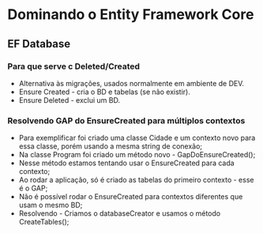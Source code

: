 # Dominando o Entity Framework Core

## EF Database

### Para que serve c Deleted/Created

- Alternativa às migrações, usados normalmente em ambiente de DEV.
- Ensure Created - cria o BD e tabelas (se não existir).
- Ensure Deleted - exclui um BD.

### Resolvendo GAP do EnsureCreated para múltiplos contextos

- Para exemplificar foi criado uma classe Cidade e um contexto novo para essa classe, porém usando a mesma string de conexão;
- Na classe Program foi criado um método novo - GapDoEnsureCreated();
- Nesse método estamos tentando usar o EnsureCreated para cada contexto;
- Ao rodar a aplicação, só é criado as tabelas do primeiro contexto - esse é o GAP;
- Não é possível rodar o EnsureCreated para contextos diferentes que usam o mesmo BD;
- Resolvendo - Criamos o databaseCreator e usamos o método CreateTables();